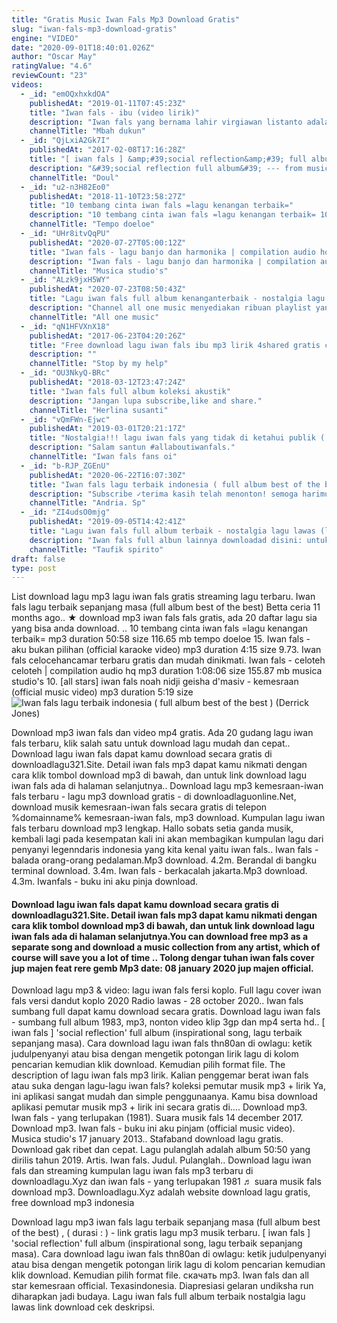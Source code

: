 ```yaml
---
title: "Gratis Music Iwan Fals Mp3 Download Gratis"
slug: "iwan-fals-mp3-download-gratis"
engine: "VIDEO"
date: "2020-09-01T18:40:01.026Z"
author: "Oscar May"
ratingValue: "4.6"
reviewCount: "23"
videos:
  - _id: "emOQxhxkdOA"
    publishedAt: "2019-01-11T07:45:23Z"
    title: "Iwan fals - ibu (video lirik)"
    description: "Iwan fals yang bernama lahir virgiawan listanto adalah seorang penyanyi beraliran balada, pop, rock, dan country yang menjadi salah satu legenda di"
    channelTitle: "Mbah dukun"
  - _id: "QjLxiA2Gk7I"
    publishedAt: "2017-02-08T17:16:28Z"
    title: "[ iwan fals ] &amp;#39;social reflection&amp;#39; full album (inspirational song, lagu terbaik sepanjang masa)"
    description: "&#39;social reflection full album&#39; --- from music legend &amp; asian heroes. List : 1. 00:00 kupaksa untuk melangkah 2. 04:00 mereka ada dijalanan 3. 09:03"
    channelTitle: "Doul"
  - _id: "u2-n3H82Eo0"
    publishedAt: "2018-11-10T23:58:27Z"
    title: "10 tembang cinta iwan fals =lagu kenangan terbaik="
    description: "10 tembang cinta iwan fals =lagu kenangan terbaik= 10 tembang cinta iwan fals =lagu kenangan terbaik= 10 tembang cinta iwan fals =lagu"
    channelTitle: "Tempo doeloe"
  - _id: "UHr8itvQqPU"
    publishedAt: "2020-07-27T05:00:12Z"
    title: "Iwan fals - lagu banjo dan harmonika | compilation audio hq"
    description: "Iwan fals - lagu banjo dan harmonika | compilation audio hq 1. Tante lisa 2. Barang antik 3. Ambulan zig zag 4. Berapa 5. Guru oemar bakrie 6. Isi rimba"
    channelTitle: "Musica studio's"
  - _id: "ALzk9jxH5WY"
    publishedAt: "2020-07-23T08:50:43Z"
    title: "Lagu iwan fals full album kenanganterbaik - nostalgia lagu lawas (download lagu musik)"
    description: "Channel all one music menyediakan ribuan playlist yang ngehits dan terbaru, mulai dari berbagai genre, suasana hati, aktivitas atau bahasan apa pun ."
    channelTitle: "All one music"
  - _id: "qN1HFVXnX18"
    publishedAt: "2017-06-23T04:20:26Z"
    title: "Free download lagu iwan fals ibu mp3 lirik 4shared gratis chord video album"
    description: ""
    channelTitle: "Stop by my help"
  - _id: "OU3NkyQ-BRc"
    publishedAt: "2018-03-12T23:47:24Z"
    title: "Iwan fals full album koleksi akustik"
    description: "Jangan lupa subscribe,like and share."
    channelTitle: "Herlina susanti"
  - _id: "vQmFWn-Ejwc"
    publishedAt: "2019-03-01T20:21:17Z"
    title: "Nostalgia!!! lagu iwan fals yang tidak di ketahui publik ( lagu ghoib )"
    description: "Salam santun #allaboutiwanfals."
    channelTitle: "Iwan fals fans oi"
  - _id: "b-RJP_ZGEnU"
    publishedAt: "2020-06-22T16:07:30Z"
    title: "Iwan fals lagu terbaik indonesia ( full album best of the best )"
    description: "Subscribe ✓terima kasih telah menonton! semoga harimu menyenangkan! ✓jangan lupa subscribe - like - share - komentar"
    channelTitle: "Andria. Sp"
  - _id: "ZI4udsO0mjg"
    publishedAt: "2019-09-05T14:42:41Z"
    title: "Lagu iwan fals full album terbaik - nostalgia lagu lawas (link download cek deskripsi)"
    description: "Iwan fals full albun lainnya downloadad disini: untuk menuju download silahkan klik saya bukan robot,"
    channelTitle: "Taufik spirito"
draft: false
type: post
---
```


List download lagu mp3 lagu iwan fals gratis streaming lagu terbaru. Iwan fals lagu terbaik sepanjang masa (full album best of the best) Betta ceria 11 months ago.. ★ download mp3 iwan fals fals gratis, ada 20 daftar lagu sia yang bisa anda download. .. 10 tembang cinta iwan fals =lagu kenangan terbaik= mp3 duration 50:58 size 116.65 mb  tempo doeloe 15. Iwan fals - aku bukan pilihan (official karaoke video) mp3 duration 4:15 size 9.73. Iwan fals celocehancamar terbaru gratis dan mudah dinikmati. Iwan fals - celoteh celoteh | compilation audio hq mp3 duration 1:08:06 size 155.87 mb  musica studio&#39;s 10. [all stars] iwan fals noah nidji geisha d&#39;masiv - kemesraan (official music video) mp3 duration 5:19 size
![Iwan fals lagu terbaik indonesia ( full album best of the best ) (Derrick Jones)](https://i.ytimg.com/vi/b-RJP_ZGEnU/hqdefault.jpg "Iwan fals lagu terbaik indonesia ( full album best of the best ) (Elizabeth Green)")

Download mp3 iwan fals dan video mp4 gratis. Ada 20 gudang lagu iwan fals terbaru, klik salah satu untuk download lagu mudah dan cepat.. Download lagu iwan fals dapat kamu download secara gratis di downloadlagu321.Site. Detail iwan fals mp3 dapat kamu nikmati dengan cara klik tombol download mp3 di bawah, dan untuk link download lagu iwan fals ada di halaman selanjutnya.. Download lagu mp3 kemesraan-iwan fals terbaru - lagu mp3 download gratis - di downloadlaguonline.Net, download musik kemesraan-iwan fals secara gratis di telepon %domainname% kemesraan-iwan fals, mp3 download. Kumpulan lagu iwan fals terbaru download mp3 lengkap. Hallo sobats setia ganda musik, kembali lagi pada kesempatan kali ini akan membagikan kumpulan lagu dari penyanyi legenndaris indonesia yang kita kenal yaitu iwan fals.. Iwan fals - balada orang-orang pedalaman.Mp3 download. 4.2m. Berandal di bangku terminal download. 3.4m. Iwan fals - berkacalah jakarta.Mp3 download. 4.3m. Iwanfals - buku ini aku pinja download.
<!--inArticleAds-->

<!--galleryOne-->

#### Download lagu iwan fals dapat kamu download secara gratis di downloadlagu321.Site. Detail iwan fals mp3 dapat kamu nikmati dengan cara klik tombol download mp3 di bawah, dan untuk link download lagu iwan fals ada di halaman selanjutnya.You can download free mp3 as a separate song and download a music collection from any artist, which of course will save you a lot of time .. Tolong dengar tuhan iwan fals cover jup majen feat rere gemb Mp3 date: 08 january 2020  jup majen official.
<!--inArticleAds-->

<!--galleryTwo-->

Download lagu mp3 &amp; video: lagu iwan fals fersi koplo. Full lagu cover iwan fals versi dandut koplo 2020 Radio lawas - 28 october 2020.. Iwan fals sumbang full dapat kamu download secara gratis. Download lagu iwan fals - sumbang full album 1983, mp3, nonton video klip 3gp dan mp4 serta hd.. [ iwan fals ] &#39;social reflection&#39; full album (inspirational song, lagu terbaik sepanjang masa). Cara download lagu iwan fals thn80an di owlagu: ketik judulpenyanyi atau bisa dengan mengetik potongan lirik lagu di kolom pencarian kemudian klik download. Kemudian pilih format file. The description of lagu iwan fals mp3 lirik. Kalian penggemar berat iwan fals atau suka dengan lagu-lagu iwan fals? koleksi pemutar musik mp3 + lirik Ya, ini aplikasi sangat mudah dan simple penggunaanya. Kamu bisa download aplikasi pemutar musik mp3 + lirik ini secara gratis di.... Download mp3. Iwan fals - yang terlupakan (1981). Suara musik fals 14 december 2017. Download mp3. Iwan fals - buku ini aku pinjam (official music video). Musica studio&#39;s 17 january 2013.. Stafaband download lagu gratis. Download gak ribet dan cepat. Lagu pulanglah adalah album 50:50 yang dirilis tahun 2019. Artis. Iwan fals. Judul. Pulanglah.. Download lagu iwan fals dan streaming kumpulan lagu iwan fals mp3 terbaru di downloadlagu.Xyz dan iwan fals - yang terlupakan 1981 ♬ suara musik fals download mp3. Downloadlagu.Xyz adalah website download lagu gratis, free download mp3 indonesia
<!--galleryThree-->

Download lagu mp3 iwan fals lagu terbaik sepanjang masa (full album best of the best) , ( durasi : ) - link gratis lagu mp3 musik terbaru. [ iwan fals ] &#39;social reflection&#39; full album (inspirational song, lagu terbaik sepanjang masa). Cara download lagu iwan fals thn80an di owlagu: ketik judulpenyanyi atau bisa dengan mengetik potongan lirik lagu di kolom pencarian kemudian klik download. Kemudian pilih format file. скачать mp3. Iwan fals dan all star kemesraan official. Texasindonesia. Diapresiasi gelaran undiksha run diharapkan jadi budaya. Lagu iwan fals full album terbaik nostalgia lagu lawas link download cek deskripsi.